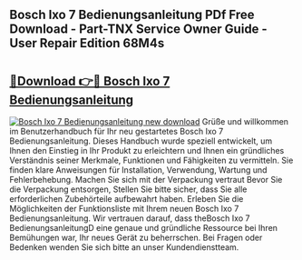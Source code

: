 ## Bosch Ixo 7 Bedienungsanleitung PDf Free Download - Part-TNX Service Owner Guide - User Repair Edition 68M4s

# <h2><a href="http://df00hp.blite.top/?on=Bosch+Ixo+7+Bedienungsanleitung">🔗Download 👉🔴 Bosch Ixo 7 Bedienungsanleitung</a></h2>

[![Bosch Ixo 7 Bedienungsanleitung new download](https://i.imgur.com/lujVjoI.png)](http://df00hp.blite.top/?on=Bosch+Ixo+7+Bedienungsanleitung)
Grüße und willkommen im Benutzerhandbuch für Ihr neu gestartetes Bosch Ixo 7 Bedienungsanleitung. Dieses Handbuch wurde speziell entwickelt, um Ihnen den Einstieg in Ihr Produkt zu erleichtern und Ihnen ein gründliches Verständnis seiner Merkmale, Funktionen und Fähigkeiten zu vermitteln. Sie finden klare Anweisungen für Installation, Verwendung, Wartung und Fehlerbehebung. Machen Sie sich mit der Verpackung vertraut Bevor Sie die Verpackung entsorgen, Stellen Sie bitte sicher, dass Sie alle erforderlichen Zubehörteile aufbewahrt haben. Erleben Sie die Möglichkeiten der Funktionsliste mit Ihrem neuen Bosch Ixo 7 Bedienungsanleitung. Wir vertrauen darauf, dass theBosch Ixo 7 BedienungsanleitungD eine genaue und gründliche Ressource bei Ihren Bemühungen war, Ihr neues Gerät zu beherrschen. Bei Fragen oder Bedenken wenden Sie sich bitte an unser Kundendienstteam.
